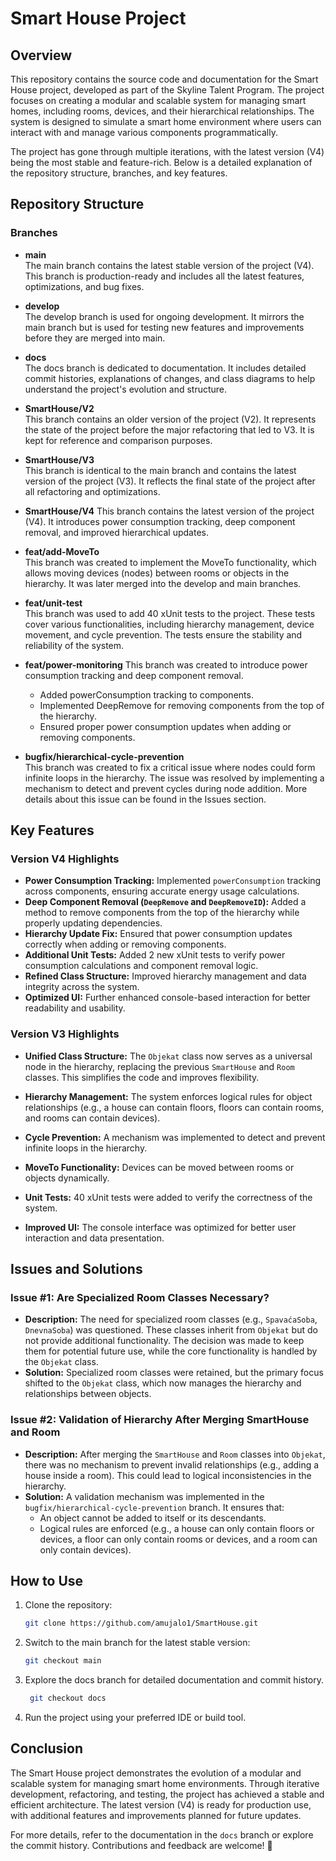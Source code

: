 # Smart House Project

## Overview
This repository contains the source code and documentation for the Smart House project, developed as part of the Skyline Talent Program. The project focuses on creating a modular and scalable system for managing smart homes, including rooms, devices, and their hierarchical relationships. The system is designed to simulate a smart home environment where users can interact with and manage various components programmatically.

The project has gone through multiple iterations, with the latest version (V4) being the most stable and feature-rich. Below is a detailed explanation of the repository structure, branches, and key features.

## Repository Structure

### Branches

- **main**  
  The main branch contains the latest stable version of the project (V4). This branch is production-ready and includes all the latest features, optimizations, and bug fixes.

- **develop**  
  The develop branch is used for ongoing development. It mirrors the main branch but is used for testing new features and improvements before they are merged into main.

- **docs**  
  The docs branch is dedicated to documentation. It includes detailed commit histories, explanations of changes, and class diagrams to help understand the project's evolution and structure.

- **SmartHouse/V2**  
  This branch contains an older version of the project (V2). It represents the state of the project before the major refactoring that led to V3. It is kept for reference and comparison purposes.

- **SmartHouse/V3**  
  This branch is identical to the main branch and contains the latest version of the project (V3). It reflects the final state of the project after all refactoring and optimizations.

- **SmartHouse/V4**
  This branch contains the latest version of the project (V4). It introduces power consumption tracking, deep component removal, and improved hierarchical updates.

- **feat/add-MoveTo**  
  This branch was created to implement the MoveTo functionality, which allows moving devices (nodes) between rooms or objects in the hierarchy. It was later merged into the develop and main branches.

- **feat/unit-test**  
  This branch was used to add 40 xUnit tests to the project. These tests cover various functionalities, including hierarchy management, device movement, and cycle prevention. The tests ensure the stability and reliability of the system.
- **feat/power-monitoring**
  This branch was created to introduce power consumption tracking and deep component removal.
  - Added powerConsumption tracking to components.
  - Implemented DeepRemove for removing components from the top of the hierarchy.
  - Ensured proper power consumption updates when adding or removing components.

- **bugfix/hierarchical-cycle-prevention**  
  This branch was created to fix a critical issue where nodes could form infinite loops in the hierarchy. The issue was resolved by implementing a mechanism to detect and prevent cycles during node addition. More details about this issue can be found in the Issues section.

## Key Features
### Version V4 Highlights

- **Power Consumption Tracking:** Implemented `powerConsumption` tracking across components, ensuring accurate energy usage calculations.  
- **Deep Component Removal (`DeepRemove` and `DeepRemoveID`):** Added a method to remove components from the top of the hierarchy while properly updating dependencies.  
- **Hierarchy Update Fix:** Ensured that power consumption updates correctly when adding or removing components.  
- **Additional Unit Tests:** Added 2 new xUnit tests to verify power consumption calculations and component removal logic.  
- **Refined Class Structure:** Improved hierarchy management and data integrity across the system.  
- **Optimized UI:** Further enhanced console-based interaction for better readability and usability.  

### Version V3 Highlights

- **Unified Class Structure:** The `Objekat` class now serves as a universal node in the hierarchy, replacing the previous `SmartHouse` and `Room` classes. This simplifies the code and improves flexibility.

- **Hierarchy Management:** The system enforces logical rules for object relationships (e.g., a house can contain floors, floors can contain rooms, and rooms can contain devices).

- **Cycle Prevention:** A mechanism was implemented to detect and prevent infinite loops in the hierarchy.

- **MoveTo Functionality:** Devices can be moved between rooms or objects dynamically.

- **Unit Tests:** 40 xUnit tests were added to verify the correctness of the system.

- **Improved UI:** The console interface was optimized for better user interaction and data presentation.

## Issues and Solutions

### Issue #1: Are Specialized Room Classes Necessary?

- **Description:** The need for specialized room classes (e.g., `SpavaćaSoba`, `DnevnaSoba`) was questioned. These classes inherit from `Objekat` but do not provide additional functionality. The decision was made to keep them for potential future use, while the core functionality is handled by the `Objekat` class.
- **Solution:** Specialized room classes were retained, but the primary focus shifted to the `Objekat` class, which now manages the hierarchy and relationships between objects.

### Issue #2: Validation of Hierarchy After Merging SmartHouse and Room

- **Description:** After merging the `SmartHouse` and `Room` classes into `Objekat`, there was no mechanism to prevent invalid relationships (e.g., adding a house inside a room). This could lead to logical inconsistencies in the hierarchy.
- **Solution:** A validation mechanism was implemented in the `bugfix/hierarchical-cycle-prevention` branch. It ensures that:
  - An object cannot be added to itself or its descendants.
  - Logical rules are enforced (e.g., a house can only contain floors or devices, a floor can only contain rooms or devices, and a room can only contain devices).


## How to Use

1. Clone the repository:
    ```bash
    git clone https://github.com/amujalo1/SmartHouse.git
    ```

2. Switch to the main branch for the latest stable version:
    ```bash
    git checkout main
    ```

3. Explore the docs branch for detailed documentation and commit history.
   ```bash
    git checkout docs
    ```

5. Run the project using your preferred IDE or build tool.

## Conclusion
The Smart House project demonstrates the evolution of a modular and scalable system for managing smart home environments. Through iterative development, refactoring, and testing, the project has achieved a stable and efficient architecture. The latest version (V4) is ready for production use, with additional features and improvements planned for future updates.

For more details, refer to the documentation in the `docs` branch or explore the commit history. Contributions and feedback are welcome! 🚀
